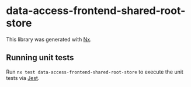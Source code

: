 # data-access-frontend-shared-root-store

This library was generated with [Nx](https://nx.dev).

## Running unit tests

Run `nx test data-access-frontend-shared-root-store` to execute the unit tests via [Jest](https://jestjs.io).
